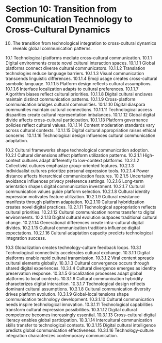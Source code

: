 # Section 10: Transition from Communication Technology to Cross-Cultural Dynamics

10. The transition from technological integration to cross-cultural dynamics reveals global communication patterns.

10.1 Technological platforms mediate cross-cultural communication.
10.1.1 Digital environments create novel cultural interaction spaces.
10.1.1.1 Global platforms connect diverse cultural communicators.
10.1.1.2 Translation technologies reduce language barriers.
10.1.1.3 Visual communication transcends linguistic differences.
10.1.1.4 Emoji usage creates cross-cultural symbolic language.
10.1.1.5 Platform design reflects cultural assumptions.
10.1.1.6 Interface localization adapts to cultural preferences.
10.1.1.7 Algorithm biases reflect cultural priorities.
10.1.1.8 Digital cultural enclaves maintain distinct communication patterns.
10.1.1.9 Cross-platform communication bridges cultural communities.
10.1.1.10 Digital diaspora communities maintain cultural connections.
10.1.1.11 Technological access disparities create cultural representation imbalances.
10.1.1.12 Global digital divide affects cross-cultural participation.
10.1.1.13 Platform governance policies reflect cultural values.
10.1.1.14 Content moderation standards vary across cultural contexts.
10.1.1.15 Digital cultural appropriation raises ethical concerns.
10.1.1.16 Technological design influences cultural communication adaptation.

10.2 Cultural frameworks shape technological communication adoption.
10.2.1 Cultural dimensions affect platform utilization patterns.
10.2.1.1 High-context cultures adapt differently to low-context platforms.
10.2.1.2 Collectivist cultures emphasize group-oriented features.
10.2.1.3 Individualist cultures prioritize personal expression tools.
10.2.1.4 Power distance affects hierarchical communication features.
10.2.1.5 Uncertainty avoidance influences privacy preference settings.
10.2.1.6 Long-term orientation shapes digital communication investment.
10.2.1.7 Cultural communication values guide platform selection.
10.2.1.8 Cultural identity expression motivates feature utilization.
10.2.1.9 Cultural resistance manifests through platform adaptation.
10.2.1.10 Cultural hybridization creates novel digital practices.
10.2.1.11 Technological appropriation reflects cultural priorities.
10.2.1.12 Cultural communication norms transfer to digital environments.
10.2.1.13 Digital cultural evolution outpaces traditional cultural change.
10.2.1.14 Generational differences create intra-cultural digital divides.
10.2.1.15 Cultural communication traditions influence digital expectations.
10.2.1.16 Cultural adaptation capacity predicts technological integration success.

10.3 Globalization creates technology-culture feedback loops.
10.3.1 Technological connectivity accelerates cultural exchange.
10.3.1.1 Digital platforms enable rapid cultural transmission.
10.3.1.2 Viral content spreads cultural elements globally.
10.3.1.3 Cultural convergence occurs through shared digital experiences.
10.3.1.4 Cultural divergence emerges as identity preservation response.
10.3.1.5 Glocalization processes adapt global platforms to local contexts.
10.3.1.6 Cultural communication hybridity characterizes digital interaction.
10.3.1.7 Technological design reflects dominant cultural assumptions.
10.3.1.8 Cultural communication diversity drives platform evolution.
10.3.1.9 Global-local tensions shape communication technology development.
10.3.1.10 Cultural communication needs inspire technological innovation.
10.3.1.11 Technological capabilities transform cultural expression possibilities.
10.3.1.12 Digital cultural competence becomes increasingly essential.
10.3.1.13 Cross-cultural digital literacy enables global participation.
10.3.1.14 Intercultural communication skills transfer to technological contexts.
10.3.1.15 Digital cultural intelligence predicts global communication effectiveness.
10.3.1.16 Technology-culture integration characterizes contemporary communication.
